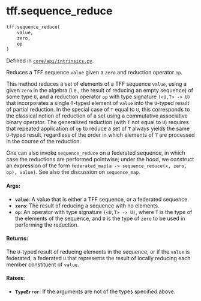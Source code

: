<div itemscope itemtype="http://developers.google.com/ReferenceObject">
<meta itemprop="name" content="tff.sequence_reduce" />
<meta itemprop="path" content="Stable" />
</div>

# tff.sequence_reduce

``` python
tff.sequence_reduce(
    value,
    zero,
    op
)
```



Defined in [`core/api/intrinsics.py`](http://github.com/tensorflow/federated/tree/master/tensorflow_federated/python/core/api/intrinsics.py).

<!-- Placeholder for "Used in" -->

Reduces a TFF sequence `value` given a `zero` and reduction operator `op`.

This method reduces a set of elements of a TFF sequence `value`, using a given
`zero` in the algebra (i.e., the result of reducing an empty sequence) of some
type `U`, and a reduction operator `op` with type signature `(<U,T> -> U)`
that incorporates a single `T`-typed element of `value` into the `U`-typed
result of partial reduction. In the special case of `T` equal to `U`, this
corresponds to the classical notion of reduction of a set using a commutative
associative binary operator. The generalized reduction (with `T` not equal to
`U`) requires that repeated application of `op` to reduce a set of `T` always
yields the same `U`-typed result, regardless of the order in which elements
of `T` are processed in the course of the reduction.

One can also invoke `sequence_reduce` on a federated sequence, in which case
the reductions are performed pointwise; under the hood, we construct an
expression  of the form
`federated_map(a -> sequence_reduce(x, zero, op), value)`. See also the
discussion on `sequence_map`.

#### Args:

* <b>`value`</b>: A value that is either a TFF sequence, or a federated sequence.
* <b>`zero`</b>: The result of reducing a sequence with no elements.
* <b>`op`</b>: An operator with type signature `(<U,T> -> U)`, where `T` is the type of
    the elements of the sequence, and `U` is the type of `zero` to be used in
    performing the reduction.


#### Returns:

The `U`-typed result of reducing elements in the sequence, or if the `value`
is federated, a federated `U` that represents the result of locally
reducing each member constituent of `value`.


#### Raises:

* <b>`TypeError`</b>: If the arguments are not of the types specified above.